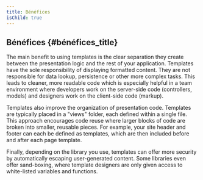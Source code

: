 ```yaml
---
title: Bénéfices
isChild: true
---
```


## Bénéfices {#bénéfices_title}

The main benefit to using templates is the clear separation they create between the presentation logic and the rest of
your application. Templates have the sole responsibility of displaying formatted content. They are not responsible for
data lookup, persistence or other more complex tasks. This leads to cleaner, more readable code which is especially
helpful in a team environment where developers work on the server-side code (controllers, models) and designers work on
the client-side code (markup).

Templates also improve the organization of presentation code. Templates are typically placed in a "views" folder, each
defined within a single file. This approach encourages code reuse where larger blocks of code are broken into smaller,
reusable pieces. For example, your site header and footer can each be defined as templates, which are then included
before and after each page template.

Finally, depending on the library you use, templates can offer more security by automatically escaping user-generated
content. Some libraries even offer sand-boxing, where template designers are only given access to white-listed
variables and functions.
